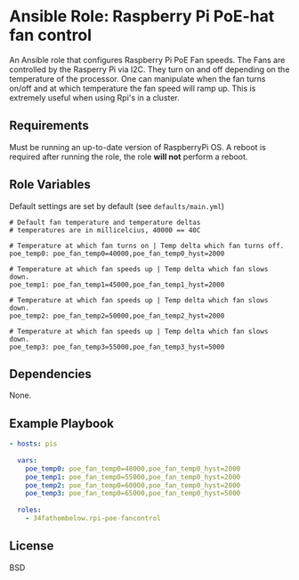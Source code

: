 # Ansible Role: Raspberry Pi PoE-hat fan control 

An Ansible role that configures Raspberry Pi PoE Fan speeds.  The Fans are controlled by the 
Rasperry Pi via I2C.  They turn on and off depending on the temperature of the processor. One 
can manipulate when the fan turns on/off and at which temperature the fan speed will ramp up.
This is extremely useful when using Rpi's in a cluster.

## Requirements
Must be running an up-to-date version of RaspberryPi OS. A reboot is required after running 
the role, the role **will not** perform a reboot.

## Role Variables
Default settings are set by default (see `defaults/main.yml`)

```
# Default fan temperature and temperature deltas
# temperatures are in millicelcius, 40000 == 40C

# Temperature at which fan turns on | Temp delta which fan turns off.
poe_temp0: poe_fan_temp0=40000,poe_fan_temp0_hyst=2000

# Temperature at which fan speeds up | Temp delta which fan slows down.
poe_temp1: poe_fan_temp1=45000,poe_fan_temp1_hyst=2000

# Temperature at which fan speeds up | Temp delta which fan slows down.
poe_temp2: poe_fan_temp2=50000,poe_fan_temp2_hyst=2000

# Temperature at which fan speeds up | Temp delta which fan slows down.
poe_temp3: poe_fan_temp3=55000,poe_fan_temp3_hyst=5000
```


## Dependencies

None.

## Example Playbook

```yaml
- hosts: pis
   
  vars:
    poe_temp0: poe_fan_temp0=48000,poe_fan_temp0_hyst=2000
    poe_temp1: poe_fan_temp0=55000,poe_fan_temp0_hyst=2000
    poe_temp2: poe_fan_temp0=60000,poe_fan_temp0_hyst=2000
    poe_temp3: poe_fan_temp0=65000,poe_fan_temp0_hyst=5000
      
  roles:
    - 34fathombelow.rpi-poe-fancontrol 
```

## License

BSD

                                                                                     